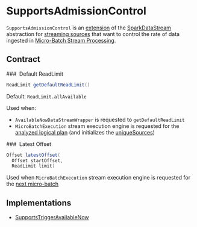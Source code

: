 # SupportsAdmissionControl

`SupportsAdmissionControl` is an [extension](#contract) of the [SparkDataStream](SparkDataStream.md) abstraction for [streaming sources](#implementations) that want to control the rate of data ingested in [Micro-Batch Stream Processing](micro-batch-execution/index.md).

## Contract

### <span id="getDefaultReadLimit"> Default ReadLimit

```java
ReadLimit getDefaultReadLimit()
```

Default: `ReadLimit.allAvailable`

Used when:

* `AvailableNowDataStreamWrapper` is requested to `getDefaultReadLimit`
* `MicroBatchExecution` stream execution engine is requested for the [analyzed logical plan](micro-batch-execution/MicroBatchExecution.md#logicalPlan) (and initializes the [uniqueSources](micro-batch-execution/MicroBatchExecution.md#uniqueSources))

### <span id="latestOffset"> Latest Offset

```java
Offset latestOffset(
  Offset startOffset,
  ReadLimit limit)
```

Used when `MicroBatchExecution` stream execution engine is requested for the [next micro-batch](micro-batch-execution/MicroBatchExecution.md#constructNextBatch)

## Implementations

* [SupportsTriggerAvailableNow](SupportsTriggerAvailableNow.md)
